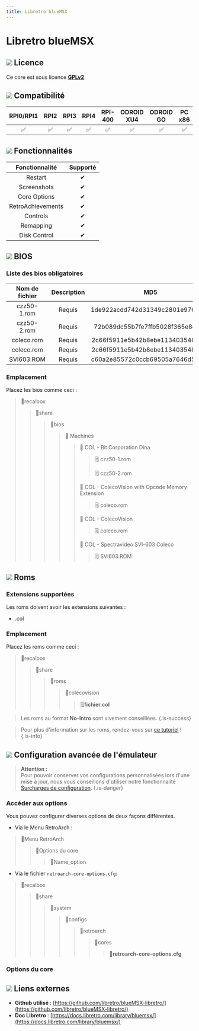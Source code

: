 ```yaml
---
title: Libretro blueMSX
---
```


# Libretro blueMSX



## ![](./gerald-g-parchment-background-or-border-5.svg) Licence

Ce core est sous licence [**GPLv2**](https://github.com/libretro/blueMSX-libretro/blob/master/license.txt).

## ![](./compatibility.png) Compatibilité

| RPI0/RPI1 | RPI2 | RPI3 | RPI4 | RPI-400 | ODROID XU4 | ODROID GO | PC x86 | PC X86\_64 |
| :---: | :---: | :---: | :---: | :---: | :---: | :---: | :---: | :---: |
| ✅ | ✅ | ✅ | ✅ | ✅ | ✅ | ✅ | ✅ | ✅ |

## ![](./cogwheel-145804_640.png) Fonctionnalités

| Fonctionnalité | Supporté |
| :---: | :---: |
| Restart | ✔ |
| Screenshots | ✔ |
| Core Options | ✔ |
| RetroAchievements | ✔ |
| Controls | ✔ |
| Remapping | ✔ |
| Disk Control | ✔ |

## ![](./tqfp32.svg) BIOS

### Liste des bios obligatoires

| Nom de fichier | Description | MD5 | Fourni |
| :---: | :---: | :---: | :---: |
| czz50-1.rom | Requis | 1de922acdd742d31349c2801e9768c35 | ✅  |
| czz50-2.rom | Requis | 72b089dc55b7fe7ffb5028f365e8c045 | ✅  |
| coleco.rom | Requis | 2c66f5911e5b42b8ebe113403548eee7 | ✅  |
| coleco.rom | Requis | 2c66f5911e5b42b8ebe113403548eee7 | ✅  |
| SVI603.ROM | Requis | c60a2e85572c0ccb69505a7646d5c1b6 | ✅  |

### **Emplacement**

Placez les bios comme ceci :

> 📁recalbox
>
> > 📁share
> >
> > > 📁bios
> > >
> > > > 📁 Machines
> > > >
> > > > > 📁 COL - Bit Corporation Dina
> > > > >
> > > > > > 🗒 czz50-1.rom
> > > > > >
> > > > > > 🗒 czz50-2.rom
> > > > >
> > > > > 📁 COL - ColecoVision with Opcode Memory Extension
> > > > >
> > > > > > 🗒 coleco.rom
> > > > >
> > > > > 📁 COL - ColecoVision
> > > > >
> > > > > > 🗒 coleco.rom
> > > > >
> > > > > 📁 COL - Spectravideo SVI-603 Coleco
> > > > >
> > > > > > 🗒 SVI603.ROM

## ![](./rom-30098_640.png) Roms

### **Extensions supportées**

Les roms doivent avoir les extensions suivantes :

* .col

### **Emplacement**

Placez les roms comme ceci : 

> 📁recalbox
>
> > 📁share
> >
> > > 📁roms
> > >
> > > > 📁colecovision
> > > >
> > > > > 🗒**fichier.col**


>Les roms au format **No-Intro** sont vivement conseillées.
{.is-success}


>Pour plus d'information sur les roms, rendez-vous sur [ce tutoriel](/fr/tutoriels/jeux/generalite/les-roms-et-les-isos) !
{.is-info}

## ![](./hammer-28636_640.png) Configuration avancée de l'émulateur


>**Attention :**  
>Pour pouvoir conserver vos configurations personnalisées lors d'une mise à jour, nous vous conseillons d'utiliser notre fonctionnalité [Surcharges de configuration](/fr/usage-avance/surcharge-de-configuration).
{.is-danger}

### Accéder au**x** options

Vous pouvez configurer diverses options de deux façons différentes.

* Via le Menu RetroArch :

> 📁Menu RetroArch
>
> > 📁Options du core
> >
> > > 🧩Name\_option

* Via le fichier `retroarch-core-options.cfg`:

> 📁recalbox
>
> > 📁share
> >
> > > 📁system
> > >
> > > > 📁configs
> > > >
> > > > > 📁retroarch
> > > > >
> > > > > > 📁cores
> > > > > >
> > > > > > > 🧩**retroarch-core-options.cfg**

### Options du core

## ![](./kisspng-web-development-world-wide-web-computer-icons-webs-world-wide-web-icon-png-5ab05c24477216.4540070115215073642927.png) Liens externes

* **Github utilisé** : [https://github.com/libretro/blueMSX-libretro/](https://github.com/libretro/blueMSX-libretro/)
* **Doc Libretro** : [https://docs.libretro.com/library/bluemsx/](https://docs.libretro.com/library/bluemsx/)

